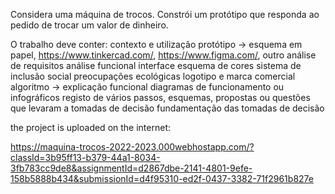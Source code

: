 Considera uma máquina de trocos. Constrói um protótipo que responda ao pedido de trocar um valor de dinheiro.

O trabalho deve conter:
contexto e utilização
protótipo -> esquema em papel, https://www.tinkercad.com/, https://www.figma.com/, outro
análise de requisitos
análise funcional
interface
esquema de cores 
sistema de inclusão social
preocupações ecológicas
logotipo e marca comercial
algoritmo -> explicação funcional
diagramas de funcionamento ou infográficos
registo de vários passos, esquemas, propostas ou questões que levaram a tomadas de decisão
fundamentação das tomadas de decisão 

the project is uploaded on the internet:

https://maquina-trocos-2022-2023.000webhostapp.com/?classId=3b95ff13-b379-44a1-8034-3fb783cc9de8&assignmentId=d2867dbe-2141-4801-9efe-158b5888b434&submissionId=d4f95310-ed2f-0437-3382-71f2961b827e
